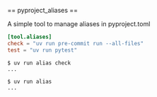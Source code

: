 == pyproject_aliases ==

A simple tool to manage aliases in pyproject.toml

```toml
[tool.aliases]
check = "uv run pre-commit run --all-files"
test = "uv run pytest"
```

```shell
$ uv run alias check
...
```

```shell
$ uv run alias
...
```
